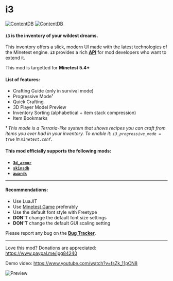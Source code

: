 # i3

[![ContentDB](https://content.minetest.net/packages/jp/i3/shields/title/)](https://content.minetest.net/packages/jp/i3/) [![ContentDB](https://content.minetest.net/packages/jp/i3/shields/downloads/)](https://content.minetest.net/packages/jp/i3/)

#### **`i3`** is the inventory of your wildest dreams.

This inventory offers a slick, modern UI made with the latest technologies of the Minetest engine.
**`i3`** provides a rich [**API**](https://github.com/minetest-mods/i3/blob/master/API.md) for mod developers who want to extend it.

This mod is targetted for **Minetest 5.4+**

#### List of features:
   - Crafting Guide (only in survival mode)
   - Progressive Mode¹
   - Quick Crafting
   - 3D Player Model Preview
   - Inventory Sorting (alphabetical + item stack compression)
   - Item Bookmarks

**¹** *This mode is a Terraria-like system that shows recipes you can craft from items you ever had in your inventory.
To enable it: `i3_progressive_mode = true` in `minetest.conf`.*

#### This mod officially supports the following mods:
   - [**`3d_armor`**](https://content.minetest.net/packages/stu/3d_armor/)
   - [**`skinsdb`**](https://content.minetest.net/packages/bell07/skinsdb/)
   - [**`awards`**](https://content.minetest.net/packages/rubenwardy/awards/)

---

#### Recommendations:
   - Use LuaJIT
   - Use [Minetest Game](https://github.com/minetest/minetest_game) preferably
   - Use the default font style with Freetype
   - **DON'T** change the default font size settings
   - **DON'T** change the default GUI scaling setting

Please report any bug on the [**Bug Tracker**](https://github.com/minetest-mods/i3/issues).

---

Love this mod? Donations are appreciated: https://www.paypal.me/jpg84240

Demo video: https://www.youtube.com/watch?v=fsZk_11pCN8

![Preview](https://user-images.githubusercontent.com/7883281/103390611-b2bc1880-4b15-11eb-92d2-296d0137f2a1.png)
